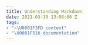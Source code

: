 ```yaml
---
title: Understanding Markdown
date: 2021-03-30 13:08:00 Z
tags:
- "✍\U0001F3FD content"
- "\U0001F516 documentation"
---
```


